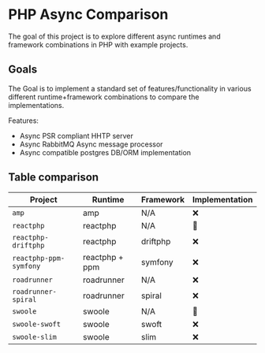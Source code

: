 # PHP Async Comparison

The goal of this project is to explore different async runtimes and framework combinations in PHP with example projects.

## Goals

The Goal is to implement a standard set of features/functionality in various different runtime+framework combinations to compare the implementations.

Features:

- Async PSR compliant HHTP server
- Async RabbitMQ Async message processor
- Async compatible postgres DB/ORM implementation

## Table comparison

| Project                | Runtime        | Framework | Implementation |
| ---------------------- | -------------- | --------- | -------------- |
| `amp`                  | amp            | N/A       | ❌             |
| `reactphp`             | reactphp       | N/A       | 🚧             |
| `reactphp-driftphp`    | reactphp       | driftphp  | ❌             |
| `reactphp-ppm-symfony` | reactphp + ppm | symfony   | ❌             |
| `roadrunner`           | roadrunner     | N/A       | ❌             |
| `roadrunner-spiral`    | roadrunner     | spiral    | ❌             |
| `swoole`               | swoole         | N/A       | 🚧             |
| `swoole-swoft`         | swoole         | swoft     | ❌             |
| `swoole-slim`          | swoole         | slim      | ❌             |
